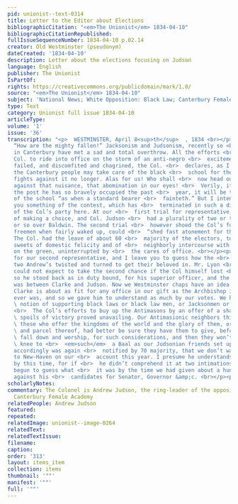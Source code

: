 ```yaml
---
pid: unionist--text-0314
title: Letter to the Editor about Elections
bibliographicCitation: "<em>The Unionist</em> 1834-04-10"
bibliographicCitationRepublished: 
fullIssueSequenceNumber: 1834-04-10 p.02.14
creator: Old Westminster (pseudonym)
dateCreated: '1834-04-10'
description: Letter about the elections focusing on Judson
language: English
publisher: The Unionist
IsPartOf: 
rights: https://creativecommons.org/publicdomain/mark/1.0/
source: "<em>The Unionist</em> 1834-04-10"
subject: 'National News; White Opposition: Black Law; Canterbury Female Academy'
type: Text
category: Unionist full issue 1834-04-10
articleType: 
volume: '1'
issue: '36'
transcription: "<p>  WESTMINSTER, April 8<sup>th</sup>  , 1834 <br></p><p>  Mr. Editor,
  “How are the mighty fallen!” Jacksonism and Judsonism, recently so <br>  flourishing
  in Canterbury have met a sad and total overthrow. All the efforts <br>  of our gallant
  Col. to ride into office on the storm of an anti-negro <br>  excitement have utterly
  failed, and discomfited and chagrined, the Col. <br>  declares, as I am told, that
  the Canterbury people may take care of the black <br>  school for themselves—he
  fights against it no longer. Alas for us! Who shall <br>  now head our opposition
  against that nuisance, that abomination in our eyes! <br>  Verily, if the Col. deserteth
  the post he has so bravely occupied the past <br>  year, it will be to the opposers
  of the school “as when a standard bearer <br>  fainteth.” But I intended to tell
  you something of the contest, which has <br>  terminated in such a disastrous overthrow
  of the Col’s party here. At our <br>  first trial for representative, we failed
  of making a choice, and Col. Judson <br>  had a plurality of two or three votes
  or so over Baldwin. The second trial <br>  however shoed the Col’s folks how the
  freemen when fairly waked up, could <br>  “shed fast atonement for the first delay.”
  The Col. had the leave of about 60 <br>  majority of the electors, to enjoy the
  sweets of domestic felicity and of <br>  neighborly intercourse with his kind friends
  on the green, uninterrupted by <br>  the cares of office. <br></p><p>  We now tried
  for our second representative, and I leave you to guess how the <br>  subjects of
  two Andrew’s twisted and turned to get their beloved in. Mr. Lyon <br>  of course
  could not expect to take the second chance if the Col himself lost <br>  the first
  so he stood back as in duty bound, for his superior officer, and the <br>  struggle
  was between Clarke and Judson. Now we Westminster chaps have an idea <br>  that
  Clarke is about as fit for any office in our gift as the Archbishop is, <br>  or
  ever was, and so we gave him to understand as much by our votes. We have no <br>
  \ notion of supporting black laws or black law men, or Jacksonmen or Judsonmen.
  <br>  The Col’s efforts to buy up the Antimasons by an offer of a share in the <br>
  \ spoils of victory proved unavailing. Our Antimasionic neighbors think that <br>
  \ those who offer the kingdoms of the world and the glory of them, or any part <br>
  \ and parcel thereof, had better be sure they have them to give, before <br>  <em>they</em>
  \ fall down and worship, for such considerations, and then they won’t bow the <br>
  \ knee to <br>  <em>such</em>  a Baal as our Judsonian friends set up. Mr. Judson
  accordingly was again <br>  notified by 70 majority, that we don’t want him to go
  to New-Haven on our <br>  account this year. I presume he understands our meaning
  by this time, for if <br>  he didn’t comprehend it at two intimations, he must have
  begun to guess what <br>  it was by the time we had given about a hundred majority
  against his <br>  candidates for Senator, Governor &amp;c. <br></p><p>OLD WESTMINSTER</p><p></p>"
scholarlyNotes: 
commentary: The Colonel is Andrew Judson, the ring-leader of the opposition to the
  Canterbury Female Academy
relatedPeople: Andrew Judson
featured: 
repeated: 
relatedImage: unionist--image-0264
relatedText: 
relatedTextIssue: 
filename: 
caption: 
order: '313'
layout: items_item
collection: items
thumbnail: '""'
manifest: '""'
full: '""'
---
```

